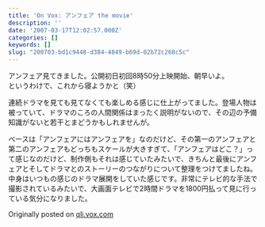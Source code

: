 ```yaml
---
title: 'On Vox: アンフェア the movie'
description: ''
date: '2007-03-17T12:02:57.000Z'
categories: []
keywords: []
slug: "200703-bd1c9448-d384-4849-b69d-02b72c268c5c"
---
```

アンフェア見てきました。公開初日初回8時50分上映開始、朝早いよ。  
というわけで、これから寝ようかと（笑）

連続ドラマを見ても見てなくても楽しめる感じに仕上がってました。登場人物は被っていて、ドラマのころの人間関係はまったく説明がないので、その辺の予備知識がないと若干とまどうかもしれませんが。

ベースは「アンフェアにはアンフェアを」なのだけど、その第一のアンフェアと第二のアンフェアもどっちもスケールが大きすぎて、「アンフェアはどこ？」って感じなのだけど、制作側もそれは感じていたみたいで、きちんと最後にアンフェアとそしてドラマとのストーリーのつながりについて整理をつけてましたね。  
中身はいつもの感じのドラマ展開をしていた感じです。非常にテレビ的な手法で撮影されているみたいで、大画面テレビで2時間ドラマを1800円払って見に行っている気分になりました。

Originally posted on [qli.vox.com](http://qli.vox.com/library/post/%E3%82%A2%E3%83%B3%E3%83%95%E3%82%A7%E3%82%A2-the-movie.html)